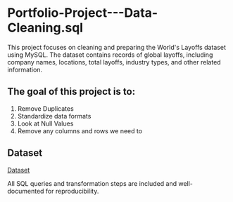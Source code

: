 # Portfolio-Project---Data-Cleaning.sql
This project focuses on cleaning and preparing the World's Layoffs dataset using MySQL. The dataset contains records of global layoffs, including company names, locations, total layoffs, industry types, and other related information. 

## The goal of this project is to:
1. Remove Duplicates
2. Standardize data formats 
3. Look at Null Values
4. Remove any columns and rows we need to

## Dataset
<a href="https://github.com/Ottobende/Portfolio-Project---Data-Cleaning.sql/blob/main/layoffs.csv">Dataset</a>

All SQL queries and transformation steps are included and well-documented for reproducibility.
